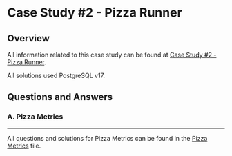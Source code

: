 # Case Study #2 - Pizza Runner
## Overview
All information related to this case study can be found at [Case Study #2 - Pizza Runner](https://8weeksqlchallenge.com/case-study-2/).

All solutions used PostgreSQL v17.

## Questions and Answers
### A. Pizza Metrics
______________________________________________________________________
All questions and solutions for Pizza Metrics can be found in the [Pizza Metrics](PizzaMetrics.md) file.
